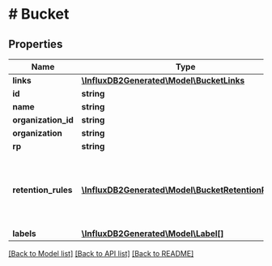 # # Bucket

## Properties

Name | Type | Description | Notes
------------ | ------------- | ------------- | -------------
**links** | [**\InfluxDB2Generated\Model\BucketLinks**](BucketLinks.md) |  | [optional] 
**id** | **string** |  | [optional] 
**name** | **string** |  | 
**organization_id** | **string** |  | [optional] 
**organization** | **string** |  | [optional] 
**rp** | **string** |  | [optional] 
**retention_rules** | [**\InfluxDB2Generated\Model\BucketRetentionRules[]**](BucketRetentionRules.md) | rules to expire or retain data.  No rules means data never expires. | 
**labels** | [**\InfluxDB2Generated\Model\Label[]**](Label.md) |  | [optional] 

[[Back to Model list]](../../README.md#documentation-for-models) [[Back to API list]](../../README.md#documentation-for-api-endpoints) [[Back to README]](../../README.md)


